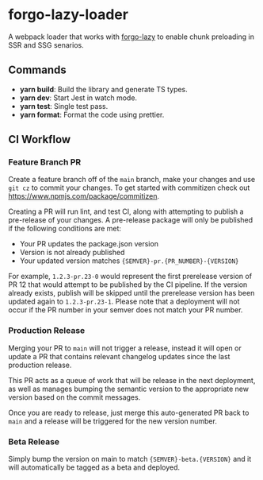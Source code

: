 # forgo-lazy-loader

A webpack loader that works with [forgo-lazy](https://github.com/jacob-ebey/forgo-lazy) to enable chunk preloading
in SSR and SSG senarios.

## Commands

- **yarn build**: Build the library and generate TS types.
- **yarn dev**: Start Jest in watch mode.
- **yarn test**: Single test pass.
- **yarn format**: Format the code using prettier.

## CI Workflow

### Feature Branch PR

Create a feature branch off of the `main` branch, make your changes and use `git cz` to commit your changes. To get started with commitizen check out https://www.npmjs.com/package/commitizen.

Creating a PR will run lint, and test CI, along with attempting to publish a pre-release of your changes. A pre-release package will only be published if the following conditions are met:

- Your PR updates the package.json version
- Version is not already published
- Your updated version matches `{SEMVER}-pr.{PR_NUMBER}-{VERSION}`

For example, `1.2.3-pr.23-0` would represent the first prerelease version of PR 12 that would attempt to be published by the CI pipeline. If the version already exists, publish will be skipped until the prerelease version has been updated again to `1.2.3-pr.23-1`. Please note that a deployment will not occur if the PR number in your semver does not match your PR number.

### Production Release

Merging your PR to `main` will not trigger a release, instead it will open or update a PR that contains relevant changelog updates since the last production release.

This PR acts as a queue of work that will be release in the next deployment, as well as manages bumping the semantic version to the appropriate new version based on the commit messages.

Once you are ready to release, just merge this auto-generated PR back to `main` and a release will be triggered for the new version number.

### Beta Release

Simply bump the version on main to match `{SEMVER}-beta.{VERSION}` and it will automatically be tagged as a beta and deployed.
